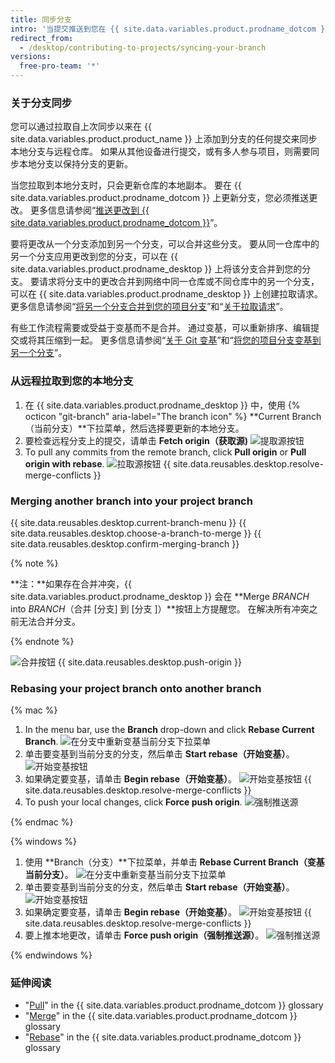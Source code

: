 ```yaml
---
title: 同步分支
intro: '当提交推送到您在 {{ site.data.variables.product.prodname_dotcom }} 上的项目时，可通过从远程仓库拉取同步保留项目的本地副本。'
redirect_from:
  - /desktop/contributing-to-projects/syncing-your-branch
versions:
  free-pro-team: '*'
---
```


### 关于分支同步

您可以通过拉取自上次同步以来在 {{ site.data.variables.product.product_name }} 上添加到分支的任何提交来同步本地分支与远程仓库。 如果从其他设备进行提交，或有多人参与项目，则需要同步本地分支以保持分支的更新。

当您拉取到本地分支时，只会更新仓库的本地副本。 要在 {{ site.data.variables.product.prodname_dotcom }} 上更新分支，您必须推送更改。 更多信息请参阅“[推送更改到 {{ site.data.variables.product.prodname_dotcom }}](/desktop/contributing-to-projects/pushing-changes-to-github)”。

要将更改从一个分支添加到另一个分支，可以合并这些分支。 要从同一仓库中的另一个分支应用更改到您的分支，可以在 {{ site.data.variables.product.prodname_desktop }} 上将该分支合并到您的分支。 要请求将分支中的更改合并到网络中同一仓库或不同仓库中的另一个分支，可以在 {{ site.data.variables.product.prodname_desktop }} 上创建拉取请求。 更多信息请参阅“[将另一个分支合并到您的项目分支](#merging-another-branch-into-your-project-branch)”和“[关于拉取请求](/github/collaborating-with-issues-and-pull-requests/about-pull-requests)”。

有些工作流程需要或受益于变基而不是合并。 通过变基，可以重新排序、编辑提交或将其压缩到一起。 更多信息请参阅“[关于 Git 变基](/articles/about-git-rebase)”和“[将您的项目分支变基到另一个分支](#rebasing-your-project-branch-onto-another-branch)”。

### 从远程拉取到您的本地分支

1. 在 {{ site.data.variables.product.prodname_desktop }} 中，使用 {% octicon "git-branch" aria-label="The branch icon" %} **Current Branch（当前分支）**下拉菜单，然后选择要更新的本地分支。
2.  要检查远程分支上的提交，请单击 **Fetch origin（获取源)** ![提取源按钮](/assets/images/help/desktop/fetch-button.png)
3. To pull any commits from the remote branch, click **Pull origin** or **Pull origin with rebase**. ![拉取源按钮](/assets/images/help/desktop/pull-button.png)
{{ site.data.reusables.desktop.resolve-merge-conflicts }}

### Merging another branch into your project branch

{{ site.data.reusables.desktop.current-branch-menu }}
{{ site.data.reusables.desktop.choose-a-branch-to-merge }}
{{ site.data.reusables.desktop.confirm-merging-branch }}

   {% note %}

   **注：**如果存在合并冲突，{{ site.data.variables.product.prodname_desktop }} 会在 **Merge <em>BRANCH</em> into <em>BRANCH</em>（合并 [分支] 到 [分支 ]）**按钮上方提醒您。 在解决所有冲突之前无法合并分支。

   {% endnote %}

   ![合并按钮](/assets/images/help/desktop/merge-branch-button.png)
{{ site.data.reusables.desktop.push-origin }}

### Rebasing your project branch onto another branch

{% mac %}

1. In the menu bar, use the **Branch** drop-down and click **Rebase Current Branch**. ![在分支中重新变基当前分支下拉菜单](/assets/images/help/desktop/mac-rebase-current-branch.png)
2. 单击要变基到当前分支的分支，然后单击 **Start rebase（开始变基）**。 ![开始变基按钮](/assets/images/help/desktop/start-rebase-button.png)
3. 如果确定要变基，请单击 **Begin rebase（开始变基）**。 ![开始变基按钮](/assets/images/help/desktop/begin-rebase-button.png)
{{ site.data.reusables.desktop.resolve-merge-conflicts }}
4. To push your local changes, click **Force push origin**. ![强制推送源](/assets/images/help/desktop/force-push-origin.png)

{% endmac %}

{% windows %}

1. 使用 **Branch（分支）**下拉菜单，并单击 **Rebase Current Branch（变基当前分支）**。 ![在分支中重新变基当前分支下拉菜单](/assets/images/help/desktop/windows-rebase-current-branch.png)
2. 单击要变基到当前分支的分支，然后单击 **Start rebase（开始变基）**。 ![开始变基按钮](/assets/images/help/desktop/start-rebase-button.png)
3. 如果确定要变基，请单击 **Begin rebase（开始变基）**。 ![开始变基按钮](/assets/images/help/desktop/begin-rebase-button.png)
{{ site.data.reusables.desktop.resolve-merge-conflicts }}
4. 要上推本地更改，请单击 **Force push origin（强制推送源）**。 ![强制推送源](/assets/images/help/desktop/force-push-origin.png)

{% endwindows %}

### 延伸阅读
- "[Pull](/github/getting-started-with-github/github-glossary#pull)" in the {{ site.data.variables.product.prodname_dotcom }} glossary
- "[Merge](/github/getting-started-with-github/github-glossary#merge)" in the {{ site.data.variables.product.prodname_dotcom }} glossary
- "[Rebase](/github/getting-started-with-github/github-glossary#rebase)" in the {{ site.data.variables.product.prodname_dotcom }} glossary
